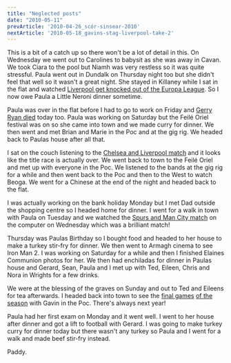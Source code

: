 ```yaml
---
title: "Neglected posts"
date: "2010-05-11"
prevArticle: '2010-04-26_scór-sinsear-2010'
nextArticle: '2010-05-18_gavins-stag-liverpool-take-2'
---
```

This is a bit of a catch up so there won't be a lot of detail in this. On Wednesday we went out to Carolines to babysit as she was away in Cavan. We took Ciara to the pool but Niamh was very restless so it was quite stressful. Paula went out in Dundalk on Thursday night too but she didn't feel that well so it wasn't a great night. She stayed in Killaney while I sat in the flat and watched [Liverpool get knocked out of the Europa League](http://www.rte.ie/sport/soccer/2010/0429/liverpool_atletico.html). So I now owe Paula a Little Neroni dinner sometime.

Paula was over in the flat before I had to go to work on Friday and [Gerry Ryan died](http://www.rte.ie/news/2010/0430/ryang.html) today too. Paula was working on Saturday but the Feil&eacute; Oriel festival was on so she came into town and we made curry for dinner. We then went and met Brian and Marie in the Poc and at the gig rig. We headed back to Paulas house after all that.

I sat on the couch listening to the [Chelsea and Liverpool match](http://www.rte.ie/sport/soccer/2010/0502/liverpool_chelsea.html) and it looks like the title race is actually over. We went back to town to the Feil&eacute; Oriel and met up with everyone in the Poc. We listened to the bands at the gig rig for a while and then went back to the Poc and then to the West to watch Beoga. We went for a Chinese at the end of the night and headed back to the flat.

I was actually working on the bank holiday Monday but I met Dad outside the shopping centre so I headed home for dinner. I went for a walk in town with Paula on Tuesday and we watched the [Spurs and Man City match](http://www.rte.ie/sport/soccer/2010/0505/mancity_spurs.html) on the computer on Wednesday which was a brilliant match!

Thursday was Paulas Birthday so I bought food and headed to her house to make a turkey stir-fry for dinner. We then went to Armagh cinema to see Iron Man 2. I was working on Saturday for a while and then I finished Elaines Communion photos for her. We then had enchiladas for dinner in Paulas house and Gerard, Sean, Paula and I  met up with Ted, Eileen, Chris and Nora in Wrights for a few drinks.

We were at the blessing of the graves on Sunday and out to Ted and Eileens for tea afterwards. I headed back into town to see the [final games](http://www.rte.ie/sport/soccer/2010/0509/manchesterunitedstoke.html) [of the season](http://www.rte.ie/sport/soccer/2010/0509/chelsea_wigan.html) with Gavin in the Poc. There's always next year!

Paula had her first exam on Monday and it went well. I went to her house after dinner and got a lift to football with Gerard. I was going to make turkey curry for dinner today but there wasn't any turkey so Paula and I went for a walk and made beef stir-fry instead.

Paddy.